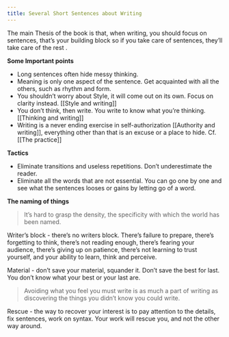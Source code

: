 ```yaml
---
title: Several Short Sentences about Writing
---
```


The main Thesis of the book is that, when writing, you should focus on sentences, that’s your building block so if you take care of sentences, they’ll take care of the rest . 

**Some Important points**
* Long sentences often hide messy thinking.
* Meaning is only one aspect of the sentence. Get acquainted with all the others, such as rhythm and form.
* You shouldn’t worry about Style, it will come out on its own. Focus on clarity instead. [[Style and writing]]
* You don’t think, then write. You write to know what you’re thinking. [[Thinking and writing]]
* Writing is a never ending exercise in self-authorization [[Authority and writing]], everything other than that is an excuse or a place to hide. Cf. [[The practice]]

**Tactics**
* Eliminate transitions and useless repetitions. Don’t underestimate the reader.
* Eliminate all the words that are not essential. You can go one by one and see what the sentences looses or gains by letting go of a word.


**The naming of things**

> It’s hard to grasp the density, the specificity with which the world has been named.

Writer’s block - there’s no writers block. There’s failure to prepare, there’s forgetting to think, there’s not reading enough, there’s fearing your audience, there’s giving up on patience, there’s not learning to trust yourself, and your ability to learn, think and perceive.

Material - don’t save your material, squander it. Don’t save the best for last. You don’t know what your best or your last are.

> Avoiding what you feel you must write is as much a part of writing as discovering the things you didn’t know you could write.

Rescue - the way to recover your interest is to pay attention to the details, fix sentences, work on syntax. Your work will rescue you, and not the other way around.
